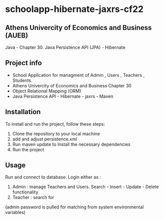 # schoolapp-hibernate-jaxrs-cf22

## Athens Univercity of Economics and Business (AUEB)
Java - Chapter 30. Java Persistence API (JPA) - Hibernate

## Project info
- School Application for managment of Admin , Users , Teachers , Students.
- Athens Univercity of Economics and Business Chapter 30
- Object Relational Mapping (ORM)
- Java Persistence API - Hibernate - jaxrs - Maven

## Installation
To install and run the project, follow these steps:
1. Clone the repository to your local machine
2. add and adjust persistence.xml
2. Run maven update to Install the necessary dependencies
3. Run the project

## Usage
Run and connect to database. Login either as : 
1. Admin : manage Teachers and Users. Search - Insert - Update - Delete functionality
2. Teacher : search for 

(admin password is pulled for matching from system environmental variables)
